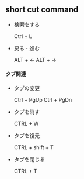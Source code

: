 ## short cut command

- 検索をする

	Ctrl + L

	
- 戻る・進む
	
	ALT + ←
	ALT + →


#### タブ関連

- タブの変更

	Ctrl + PgUp
	Ctrl + PgDn


- タブを消す
	
	CTRL + W


- タブを復元
	
	CTRL + shift + T	


- タブを閉じる
	
	CTRL + T	